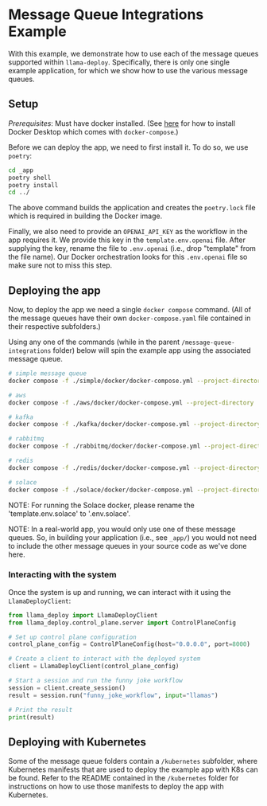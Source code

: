 # Message Queue Integrations Example

With this example, we demonstrate how to use each of the message queues supported
within `llama-deploy`. Specifically, there is only one single example application,
for which we show how to use the various message queues.

## Setup

_Prerequisites_: Must have docker installed. (See
[here](https://docs.docker.com/get-docker/) for how to install Docker Desktop
which comes with `docker-compose`.)

Before we can deploy the app, we need to first install it. To do so, we use `poetry`:

```sh
cd _app
poetry shell
poetry install
cd ../
```

The above command builds the application and creates the `poetry.lock` file which
is required in building the Docker image.

Finally, we also need to provide an `OPENAI_API_KEY` as the workflow in the app
requires it. We provide this key in the `template.env.openai` file. After supplying
the key, rename the file to `.env.openai` (i.e., drop "template" from the file name).
Our Docker orchestration looks for this `.env.openai` file so make sure not to
miss this step.

## Deploying the app

Now, to deploy the app we need a single `docker compose` command. (All of the message
queues have their own `docker-compose.yaml` file contained in their respective
subfolders.)

Using any one of the commands (while in the parent `/message-queue-integrations` folder)
below will spin the example app using the associated message queue.

```sh
# simple message queue
docker compose -f ./simple/docker/docker-compose.yml --project-directory ./ up --build -d

# aws
docker compose -f ./aws/docker/docker-compose.yml --project-directory ./ up --build -d

# kafka
docker compose -f ./kafka/docker/docker-compose.yml --project-directory ./ up --build -d

# rabbitmq
docker compose -f ./rabbitmq/docker/docker-compose.yml --project-directory ./ up --build -d

# redis
docker compose -f ./redis/docker/docker-compose.yml --project-directory ./ up --build -d

# solace
docker compose -f ./solace/docker/docker-compose.yml --project-directory ./ up --build -d
```

NOTE: For running the Solace docker, please rename the 'template.env.solace' to '.env.solace'.

NOTE: In a real-world app, you would only use one of these message queues. So, in
building your application (i.e., see `_app/`) you would not need to include the
other message queues in your source code as we've done here.

### Interacting with the system

Once the system is up and running, we can interact with it using the `LlamaDeployClient`:

```python
from llama_deploy import LlamaDeployClient
from llama_deploy.control_plane.server import ControlPlaneConfig

# Set up control plane configuration
control_plane_config = ControlPlaneConfig(host="0.0.0.0", port=8000)

# Create a client to interact with the deployed system
client = LlamaDeployClient(control_plane_config)

# Start a session and run the funny joke workflow
session = client.create_session()
result = session.run("funny_joke_workflow", input="llamas")

# Print the result
print(result)
```

## Deploying with Kubernetes

Some of the message queue folders contain a `/kubernetes` subfolder, where
Kubernetes manifests that are used to deploy the example app with K8s can be found.
Refer to the README contained in the `/kubernetes` folder for instructions on how
to use those manifests to deploy the app with Kubernetes.
